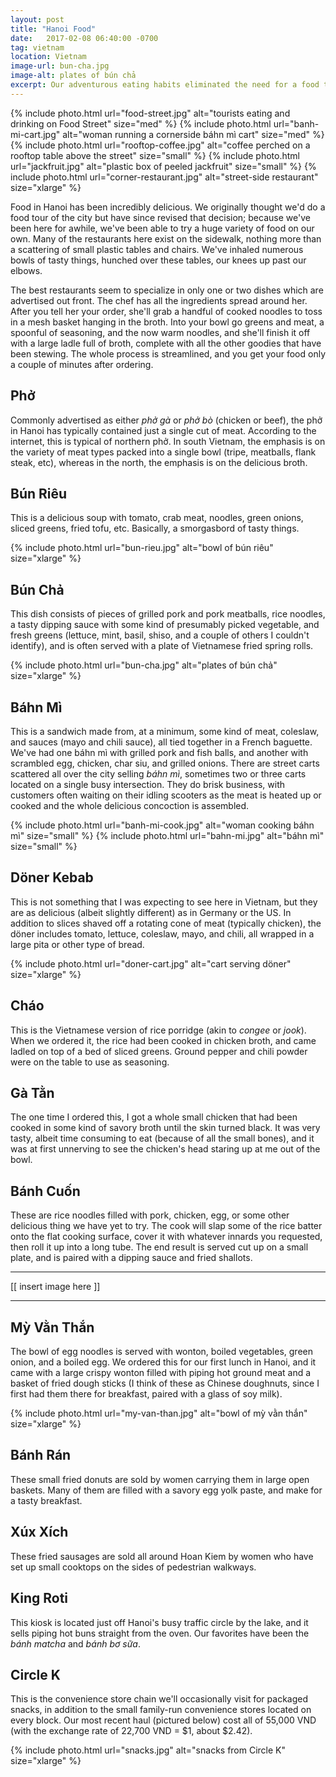 ```yaml
---
layout: post
title: "Hanoi Food"
date:   2017-02-08 06:40:00 -0700
tag: vietnam
location: Vietnam
image-url: bun-cha.jpg
image-alt: plates of bún chả
excerpt: Our adventurous eating habits eliminated the need for a food tour of Hanoi.
---
```

<div class='img-gallery'>
{% include photo.html url="food-street.jpg" alt="tourists eating and drinking on Food Street" size="med" %}
{% include photo.html url="banh-mi-cart.jpg" alt="woman running a cornerside báhn mì cart" size="med" %}
{% include photo.html url="rooftop-coffee.jpg" alt="coffee perched on a rooftop table above the street" size="small" %}
{% include photo.html url="jackfruit.jpg" alt="plastic box of peeled jackfruit" size="small" %}
{% include photo.html url="corner-restaurant.jpg" alt="street-side restaurant" size="xlarge" %}
</div>

Food in Hanoi has been incredibly delicious. We originally thought we'd do a food tour of the city but have since revised that decision; because we've been here for awhile, we've been able to try a huge variety of food on our own. Many of the restaurants here exist on the sidewalk, nothing more than a scattering of small plastic tables and chairs. We've inhaled numerous bowls of tasty things, hunched over these tables, our knees up past our elbows.

The best restaurants seem to specialize in only one or two dishes which are advertised out front. The chef has all the ingredients spread around her. After you tell her your order, she'll grab a handful of cooked noodles to toss in a mesh basket hanging in the broth. Into your bowl go greens and meat, a spoonful of seasoning, and the now warm noodles, and she'll finish it off with a large ladle full of broth, complete with all the other goodies that have been stewing. The whole process is streamlined, and you get your food only a couple of minutes after ordering.

## Phở

Commonly advertised as either _phở gà_ or _phở bò_ (chicken or beef), the phở in Hanoi has typically contained just a single cut of meat. According to the internet, this is typical of northern phở. In south Vietnam, the emphasis is on the variety of meat types packed into a single bowl (tripe, meatballs, flank steak, etc), whereas in the north, the emphasis is on the delicious broth.

## Bún Riêu

This is a delicious soup with tomato, crab meat, noodles, green onions, sliced greens, fried tofu, etc. Basically, a smorgasbord of tasty things.

{% include photo.html url="bun-rieu.jpg" alt="bowl of bún riêu" size="xlarge" %}

## Bún Chả

This dish consists of pieces of grilled pork and pork meatballs, rice noodles, a tasty dipping sauce with some kind of presumably picked vegetable, and fresh greens (lettuce, mint, basil, shiso, and a couple of others I couldn't identify), and is often served with a plate of Vietnamese fried spring rolls.

{% include photo.html url="bun-cha.jpg" alt="plates of bún chả" size="xlarge" %}

## Báhn Mì

This is a sandwich made from, at a minimum, some kind of meat, coleslaw, and sauces (mayo and chili sauce), all tied together in a French baguette. We've had one báhn mì with grilled pork and fish balls, and another with scrambled egg, chicken, char siu, and grilled onions. There are street carts scattered all over the city selling _báhn mì_, sometimes two or three carts located on a single busy intersection. They do brisk business, with customers often waiting on their idling scooters as the meat is heated up or cooked and the whole delicious concoction is assembled.

<div class='img-gallery'>
{% include photo.html url="banh-mi-cook.jpg" alt="woman cooking báhn mì" size="small" %}
{% include photo.html url="bahn-mi.jpg" alt="báhn mì" size="small" %}
</div>

## Döner Kebab

This is not something that I was expecting to see here in Vietnam, but they are as delicious (albeit slightly different) as in Germany or the US. In addition to slices shaved off a rotating cone of meat (typically chicken), the döner includes tomato, lettuce, coleslaw, mayo, and chili, all wrapped in a large pita or other type of bread.

{% include photo.html url="doner-cart.jpg" alt="cart serving döner" size="xlarge" %}

## Cháo

This is the Vietnamese version of rice porridge (akin to _congee_ or _jook_). When we ordered it, the rice had been cooked in chicken broth, and came ladled on top of a bed of sliced greens. Ground pepper and chili powder were on the table to use as seasoning.

## Gà Tằn

The one time I ordered this, I got a whole small chicken that had been cooked in some kind of savory broth until the skin turned black. It was very tasty, albeit time consuming to eat (because of all the small bones), and it was at first unnerving to see the chicken's head staring up at me out of the bowl.

## Bánh Cuốn

These are rice noodles filled with pork, chicken, egg, or some other delicious thing we have yet to try. The cook will slap some of the rice batter onto the flat cooking surface, cover it with whatever innards you requested, then roll it up into a long tube. The end result is served cut up on a small plate, and is paired with a dipping sauce and fried shallots.

---

[[ insert image here ]]

---

## Mỳ Vằn Thắn

The bowl of egg noodles is served with wonton, boiled vegetables, green onion, and a boiled egg. We ordered this for our first lunch in Hanoi, and it came with a large crispy wonton filled with piping hot ground meat and a basket of fried dough sticks (I think of these as Chinese doughnuts, since I first had them there for breakfast, paired with a glass of soy milk).

{% include photo.html url="my-van-than.jpg" alt="bowl of mỳ vằn thắn" size="xlarge" %}

## Bánh Rán

These small fried donuts are sold by women carrying them in large open baskets. Many of them are filled with a savory egg yolk paste, and make for a tasty breakfast.

## Xúx Xích

These fried sausages are sold all around Hoan Kiem by women who have set up small cooktops on the sides of pedestrian walkways.

## King Roti

This kiosk is located just off Hanoi's busy traffic circle by the lake, and it sells piping hot buns straight from the oven. Our favorites have been the _bánh matcha_ and _bánh bơ sữa_.

## Circle K

This is the convenience store chain we'll occasionally visit for packaged snacks, in addition to the small family-run convenience stores located on every block. Our most recent haul (pictured below) cost all of 55,000 VND (with the exchange rate of 22,700 VND = $1, about $2.42).

{% include photo.html url="snacks.jpg" alt="snacks from Circle K" size="xlarge" %}
